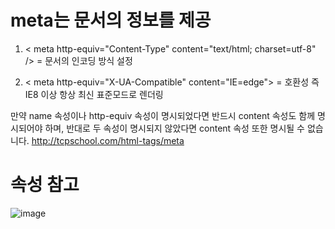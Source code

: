 # meta는 문서의 정보를 제공

1. < meta http-equiv="Content-Type" content="text/html; charset=utf-8" /> = 문서의 인코딩 방식 설정

2. < meta http-equiv="X-UA-Compatible" content="IE=edge"> = 호환성 즉 IE8 이상 항상 최신 표준모드로 렌더링


 

만약 name 속성이나 http-equiv 속성이 명시되었다면 반드시 content 속성도 함께 명시되어야 하며, 반대로 두 속성이 명시되지 않았다면 content 속성 또한 명시될 수 없습니다.
http://tcpschool.com/html-tags/meta

# 속성 참고

![image](https://user-images.githubusercontent.com/85022962/137617140-98d09406-2953-43e8-b64c-87dde9346f40.png)

